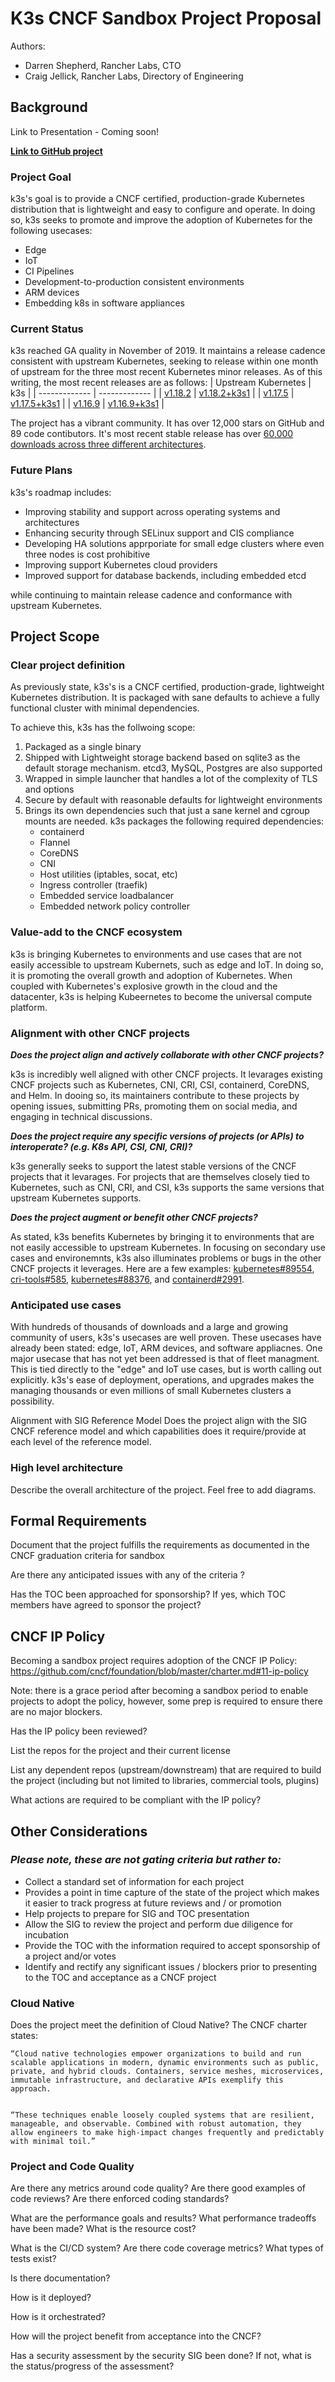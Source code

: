 # K3s CNCF Sandbox Project Proposal

Authors: 
- Darren Shepherd, Rancher Labs, CTO
- Craig Jellick, Rancher Labs, Directory of Engineering


## Background

Link to Presentation - Coming soon!

[**Link to GitHub project**](https://github.com/rancher/k3s)

### Project Goal

k3s's goal is to provide a CNCF certified, production-grade Kubernetes distribution that is lightweight and easy to configure and operate. In doing so, k3s seeks to promote and improve the adoption of Kubernetes for the following usecases:
- Edge
- IoT
- CI Pipelines
- Development-to-production consistent environments
- ARM devices
- Embedding k8s in software appliances

### Current Status
k3s reached GA quality in November of 2019. It maintains a release cadence consistent with upstream Kubernetes, seeking to release within one month of upstream for the three most recent Kubernetes minor releases. As of this writing, the most recent releases are as follows:
| Upstream Kubernetes | k3s |
| ------------- | ------------- |
| [v1.18.2](https://github.com/kubernetes/kubernetes/releases/tag/v1.18.2)  | [v1.18.2+k3s1](https://github.com/rancher/k3s/releases/tag/v1.18.2%2Bk3s1)  |
| [v1.17.5](https://github.com/kubernetes/kubernetes/releases/tag/v1.17.5)  | [v1.17.5+k3s1](https://github.com/rancher/k3s/releases/tag/v1.17.5%2Bk3s1)  |
|  [v1.16.9](https://github.com/kubernetes/kubernetes/releases/tag/v1.16.9) | [v1.16.9+k3s1](https://github.com/rancher/k3s/releases/tag/v1.16.9%2Bk3s1)  |

The project has a vibrant community. It has over 12,000 stars on GitHub and 89 code contibutors. It's most recent stable release has over [60,000 downloads across three different architectures](https://api.github.com/repos/rancher/k3s/releases/24836622).

### Future Plans
k3s's roadmap includes:
- Improving stability and support across operating systems and architectures
- Enhancing security through SELinux support and CIS compliance
- Developing HA solutions apprporiate for small edge clusters where even three nodes is cost prohibitive
- Improving support Kubernetes cloud providers
- Improved support for database backends, including embedded etcd

while continuing to maintain release cadence and conformance with upstream Kubernetes.

## Project Scope
### Clear project definition
As previously state, k3s's is a CNCF certified, production-grade, lightweight Kubernetes distribution. It is packaged with sane defaults to achieve a fully functional cluster with minimal dependencies.

To achieve this, k3s has the follwoing scope:
1. Packaged as a single binary
1. Shipped with Lightweight storage backend based on sqlite3 as the default storage mechanism. etcd3, MySQL, Postgres are also supported
1. Wrapped in simple launcher that handles a lot of the complexity of TLS and options
1. Secure by default with reasonable defaults for lightweight environments
1. Brings its own dependencies such that just a sane kernel and cgroup mounts are needed. k3s packages the following required dependencies:
    - containerd
    - Flannel
    - CoreDNS
    - CNI
    - Host utilities (iptables, socat, etc)
    - Ingress controller (traefik)
    - Embedded service loadbalancer
    -   Embedded network policy controller
  
### Value-add to the CNCF ecosystem
k3s is bringing Kubernetes to environments and use cases that are not easily accessible to upstream Kubernets, such as edge and IoT. In doing so, it is promoting the overall growth and adoption of Kubernetes. When coupled with Kubernetes's explosive growth in the cloud and the datacenter, k3s is helping Kubeernetes to become the universal compute platform.

### Alignment with other CNCF projects
***Does the project align and actively collaborate with other CNCF projects?***

k3s is incredibly well aligned with other CNCF projects. It levarages existing CNCF projects such as Kubernetes, CNI, CRI, CSI, containerd, CoreDNS, and Helm. In dooing so, its maintainers contribute to these projects by opening issues, submitting PRs, promoting them on social media, and engaging in technical discussions.

***Does the project require any specific versions of projects (or APIs) to interoperate? (e.g. K8s API, CSI, CNI, CRI)?***

k3s generally seeks to support the latest stable versions of the CNCF projects that it levarages. For projects that are themselves closely tied to Kubernetes, such as CNI, CRI, and CSI, k3s supports the same versions that upstream Kubernetes supports.

***Does the project augment or benefit other CNCF projects?***

As stated, k3s benefits Kubernetes by bringing it to environments that are not easily accessible to upstream Kubernetes. In focusing on secondary use cases and environemnts, k3s also illuminates problems or bugs in the other CNCF projects it leverages. Here are a few examples: [kubernetes#89554](https://github.com/kubernetes/kubernetes/issues/89554), [cri-tools#585](https://github.com/kubernetes-sigs/cri-tools/issues/585), [kubernetes#88376](https://github.com/kubernetes/kubernetes/issues/88376), and [containerd#2991](https://github.com/containerd/containerd/issues/2991).

### Anticipated use cases
With hundreds of thousands of downloads and a large and growing community of users, k3s's usecases are well proven. These usecases have already been stated: edge, IoT, ARM devices, and software appliacnes. One major usecase that has not yet been addressed is that of fleet managment. This is tied directly to the "edge" and IoT use cases, but is worth calling out explicitly. k3s's ease of deployment, operations, and upgrades makes the managing thousands or even millions of small Kubernetes clusters a possibility.

Alignment with SIG Reference Model
Does the project align with the SIG CNCF reference model and which capabilities does it require/provide at each level of the reference model.

### High level architecture
Describe the overall architecture of the project. Feel free to add diagrams.

## Formal Requirements
Document that the project fulfills the requirements as documented in the CNCF graduation criteria for sandbox

Are there any anticipated issues with any of the criteria ?

Has the TOC been approached for sponsorship? If yes, which TOC members have agreed to sponsor the project?

## CNCF IP Policy
Becoming a sandbox project requires adoption of the CNCF IP Policy: https://github.com/cncf/foundation/blob/master/charter.md#11-ip-policy

Note: there is a grace period after becoming a sandbox period to enable projects to adopt the policy, however, some prep is required to ensure there are no major blockers.

Has the IP policy been reviewed?

List the repos for the project and their current license

List any dependent repos (upstream/downstream) that are required to build the project (including but not limited to libraries, commercial tools, plugins)

What actions are required to be compliant with the IP policy?

## Other Considerations
### _Please note, these are not gating criteria but rather to:_
- Collect a standard set of information for each project
- Provides a point in time capture of the state of the project which makes it easier to track progress at future reviews and / or promotion
- Help projects to prepare for SIG and TOC presentation
- Allow the SIG to review the project and perform due diligence for incubation
- Provide the TOC with the information required to accept sponsorship of a project and/or votes
- Identify and rectify any significant issues / blockers prior to presenting to the TOC and acceptance as a CNCF project

### Cloud Native
Does the project meet the definition of Cloud Native? The CNCF charter states:
```
“Cloud native technologies empower organizations to build and run scalable applications in modern, dynamic environments such as public, private, and hybrid clouds. Containers, service meshes, microservices, immutable infrastructure, and declarative APIs exemplify this approach.


“These techniques enable loosely coupled systems that are resilient, manageable, and observable. Combined with robust automation, they allow engineers to make high-impact changes frequently and predictably with minimal toil.”
```

### Project and Code Quality
Are there any metrics around code quality? Are there good examples of code reviews? Are there enforced coding standards?

What are the performance goals and results? What performance tradeoffs have been made? What is the resource cost?

What is the CI/CD system? Are there code coverage metrics? What types of tests exist?

Is there documentation?

How is it deployed?

How is it orchestrated?

How will the project benefit from acceptance into the CNCF?

Has a security assessment by the security SIG been done? If not, what is the status/progress of the assessment?

